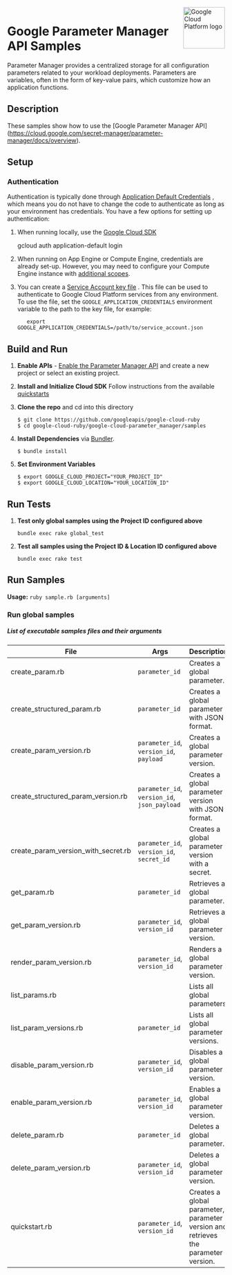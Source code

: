 <img src="https://avatars2.githubusercontent.com/u/2810941?v=3&s=96" alt="Google Cloud Platform logo" title="Google Cloud Platform" align="right" height="96" width="96"/>

# Google Parameter Manager API Samples

Parameter Manager provides a centralized storage for all configuration parameters related to your workload deployments.
Parameters are variables, often in the form of key-value pairs, which customize how an application functions.

## Description

These samples show how to use the [Google Parameter Manager API]
(https://cloud.google.com/secret-manager/parameter-manager/docs/overview).

## Setup

### Authentication

Authentication is typically done through [Application Default Credentials](https://cloud.google.com/docs/authentication#getting_credentials_for_server-centric_flow)
, which means you do not have to change the code to authenticate as long as your
environment has credentials. You have a few options for setting up
authentication:

1.  When running locally, use the [Google Cloud SDK](https://cloud.google.com/sdk/)

    gcloud auth application-default login

1.  When running on App Engine or Compute Engine, credentials are already set-up.
    However, you may need to configure your Compute Engine instance with
    [additional scopes](https://cloud.google.com/compute/docs/authentication#using).

1.  You can create a [Service Account key file](https://cloud.google.com/docs/authentication#service_accounts)
    . This file can be used to authenticate to Google Cloud Platform services from
    any environment. To use the file, set the `GOOGLE_APPLICATION_CREDENTIALS`
    environment variable to the path to the key file, for example:

           export GOOGLE_APPLICATION_CREDENTIALS=/path/to/service_account.json

## Build and Run

1.  **Enable APIs** - [Enable the Parameter Manager API](https://console.cloud.google.com/flows/enableapi?apiid=parametermanager.googleapis.com)
    and create a new project or select an existing project.

1.  **Install and Initialize Cloud SDK**
    Follow instructions from the available [quickstarts](https://cloud.google.com/sdk/docs/quickstarts)

1.  **Clone the repo** and cd into this directory

    ```text
    $ git clone https://github.com/googleapis/google-cloud-ruby
    $ cd google-cloud-ruby/google-cloud-parameter_manager/samples
    ```

1.  **Install Dependencies** via [Bundler](https://bundler.io).

    ```text
    $ bundle install
    ```

1.  **Set Environment Variables**

    ```text
    $ export GOOGLE_CLOUD_PROJECT="YOUR_PROJECT_ID"
    $ export GOOGLE_CLOUD_LOCATION="YOUR_LOCATION_ID"
    ```

## Run Tests

1. **Test only global samples using the Project ID configured above**

   ```
   bundle exec rake global_test
   ```

1. **Test all samples using the Project ID & Location ID configured above**
   ```
   bundle exec rake test
   ```

## Run Samples

**Usage:** `ruby sample.rb [arguments]`

### Run global samples

##### List of executable samples files and their arguments

| File                                | Args                                         | Description                                                                        |
| ----------------------------------- | -------------------------------------------- | ---------------------------------------------------------------------------------- |
| create_param.rb                     | `parameter_id`                               | Creates a global parameter.                                                        |
| create_structured_param.rb          | `parameter_id`                               | Creates a global parameter with JSON format.                                       |
| create_param_version.rb             | `parameter_id`, `version_id`, `payload`      | Creates a global parameter version.                                                |
| create_structured_param_version.rb  | `parameter_id`, `version_id`, `json_payload` | Creates a global parameter version with JSON format.                               |
| create_param_version_with_secret.rb | `parameter_id`, `version_id`, `secret_id`    | Creates a global parameter version with a secret.                                  |
| get_param.rb                        | `parameter_id`                               | Retrieves a global parameter.                                                      |
| get_param_version.rb                | `parameter_id`, `version_id`                 | Retrieves a global parameter version.                                              |
| render_param_version.rb             | `parameter_id`, `version_id`                 | Renders a global parameter version.                                                |
| list_params.rb                      |                                              | Lists all global parameters.                                                       |
| list_param_versions.rb              | `parameter_id`                               | Lists all global parameter versions.                                               |
| disable_param_version.rb            | `parameter_id`, `version_id`                 | Disables a global parameter version.                                               |
| enable_param_version.rb             | `parameter_id`, `version_id`                 | Enables a global parameter version.                                                |
| delete_param.rb                     | `parameter_id`                               | Deletes a global parameter.                                                        |
| delete_param_version.rb             | `parameter_id`, `version_id`                 | Deletes a global parameter version.                                                |
| quickstart.rb                       | `parameter_id`, `version_id`                 | Creates a global parameter, parameter version and retrieves the parameter version. |
